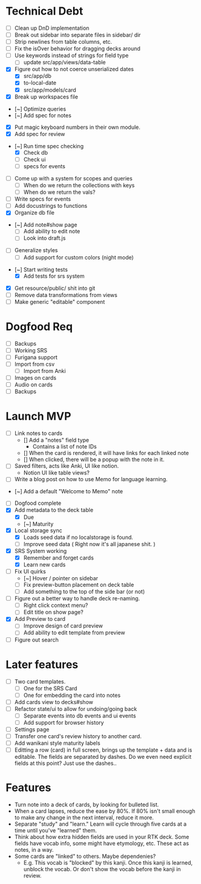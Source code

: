 # Technical Debt
- [ ] Clean up DnD implementation
- [ ] Break out sidebar into separate files in sidebar/ dir
- [ ] Strip newlines from table columns, etc.
- [ ] Fix the isOver behavior for dragging decks around
- [ ] Use keywords instead of strings for field type
   - [ ] update src/app/views/data-table
- [x] Figure out how to not coerce unserialized dates
   - [x] src/app/db
   - [x] to-local-date
   - [x] src/app/models/card
- [x] Break up workspaces file
- [~] Optimize queries
- [~] Add spec for notes
- [x] Put magic keyboard numbers in their own module.
- [x] Add spec for review
- [~] Run time spec checking
   - [x] Check db
   - [ ] Check ui
   - [ ] specs for events
- [ ] Come up with a system for scopes and queries
   - [ ] When do we return the collections with keys
   - [ ] When do we return the vals?
- [ ] Write specs for events
- [ ] Add docustrings to functions
- [x] Organize db file
- [~] Add note#show page
   - [ ] Add ability to edit note
   - [ ] Look into draft.js
- [ ] Generalize styles
   - [ ] Add support for custom colors (night mode)
- [~] Start writing tests
   - [x] Add tests for srs system
- [x] Get resource/public/ shit into git
- [ ] Remove data transformations from views
- [ ] Make generic "editable" component

# Dogfood Req
- [ ] Backups
- [ ] Working SRS
- [ ] Furigana support
- [ ] Import from csv
   - [ ] Import from Anki
- [ ] Images on cards
- [ ] Audio on cards
- [ ] Backups

# Launch MVP
- [ ] Link notes to cards
   - [] Add a "notes" field type
      - Contains a list of note IDs
   - [] When the card is rendered, it will have links for each linked note
   - [] When clicked, there will be a popup with the note in it.
- [ ] Saved filters, acts like Anki, UI like notion.
   - Notion UI like table views?
- [ ] Write a blog post on how to use Memo for language learning.
- [~] Add a default "Welcome to Memo" note
- [ ] Dogfood complete
- [x] Add metadata to the deck table
   - [x] Due
   - [~] Maturity
- [x] Local storage sync
   - [x] Loads seed data if no localstorage is found.
   - [ ] Improve seed data ( Right now it's all japanese shit. )
- [x] SRS System working
   - [x] Remember and forget cards
   - [x] Learn new cards
- [ ] Fix UI quirks
   - [~] Hover / pointer on sidebar
   - [ ] Fix preview-button placement on deck table
   - [ ] Add something to the top of the side bar (or not)
- [ ] Figure out a better way to handle deck re-naming.
   - [ ] Right click context menu?
   - [ ] Edit title on show page?
- [x] Add Preview to card
   - [ ] Improve design of card preview
   - [ ] Add ability to edit template from preview
- [ ] Figure out search

# Later features
- [ ] Two card templates.
   - [ ] One for the SRS Card
   - [ ] One for embedding the card into notes
- [ ] Add cards view to decks#show
- [ ] Refactor state/ui to allow for undoing/going back
   - [ ] Separate events into db events and ui events
   - [ ] Add support for browser history
- [ ] Settings page
- [ ] Transfer one card's review history to another card.
- [ ] Add wanikani style maturity labels
- [ ] Editting a row (card) in full screen, brings up the template + data and is editable. The fields are separated by dashes. Do we even need explicit fields at this point? Just use the dashes..

# Features
- Turn note into a deck of cards, by looking for bulleted list.
- When a card lapses, reduce the ease by 80%. If 80% isn't small enough to make any change in the next interval, reduce it more.
- Separate "study" and "learn." Learn will cycle through five cards at a time until you've "learned" them.
- Think about how extra hidden fields are used in your RTK deck. Some fields have vocab info, some might have etymology, etc. These act as notes, in a way.
- Some cards are "linked" to others. Maybe dependenies?
   - E.g. This vocab is "blocked" by this kanji. Once this kanji is learned, unblock the vocab. Or don't show the vocab before the kanji in review.
